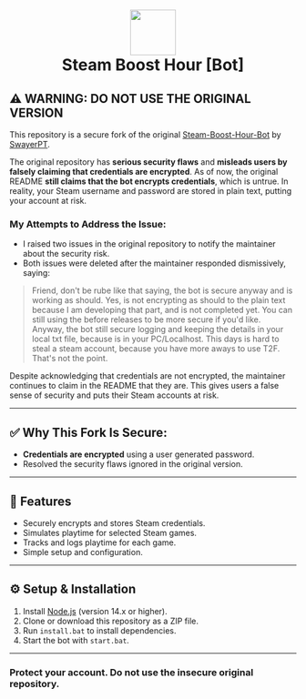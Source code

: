 <h1 align="center">
  <img src="http://i.imgur.com/tq28TqF.png" height="80" width="80" />
  <br/>
  Steam Boost Hour [Bot]
</h1>

## ⚠️ WARNING: DO NOT USE THE ORIGINAL VERSION

This repository is a secure fork of the original [Steam-Boost-Hour-Bot](https://github.com/SwayerPT/Steam-Boost-Hour-Bot) by [SwayerPT](https://github.com/SwayerPT).  

The original repository has **serious security flaws** and **misleads users by falsely claiming that credentials are encrypted**. As of now, the original README **still claims that the bot encrypts credentials**, which is untrue. In reality, your Steam username and password are stored in plain text, putting your account at risk.

### My Attempts to Address the Issue:
- I raised two issues in the original repository to notify the maintainer about the security risk.
- Both issues were deleted after the maintainer responded dismissively, saying:

> Friend, don't be rube like that saying, the bot is secure anyway and is working as should. Yes, is not encrypting as should to the plain text because I am developing that part, and is not completed yet. You can still using the before releases to be more secure if you'd like.  
> Anyway, the bot still secure logging and keeping the details in your local txt file, because is in your PC/Localhost. This days is hard to steal a steam account, because you have more aways to use T2F.  
> That's not the point.

Despite acknowledging that credentials are not encrypted, the maintainer continues to claim in the README that they are. This gives users a false sense of security and puts their Steam accounts at risk.

---

## ✅ Why This Fork Is Secure:
- **Credentials are encrypted** using a user generated password.
- Resolved the security flaws ignored in the original version.

---

## 🎯 Features
- Securely encrypts and stores Steam credentials.
- Simulates playtime for selected Steam games.
- Tracks and logs playtime for each game.
- Simple setup and configuration.

---

## ⚙️ Setup & Installation
1. Install [Node.js](https://nodejs.org/) (version 14.x or higher).
2. Clone or download this repository as a ZIP file.
3. Run `install.bat` to install dependencies.
4. Start the bot with `start.bat`.

---

### **Protect your account. Do not use the insecure original repository.**
